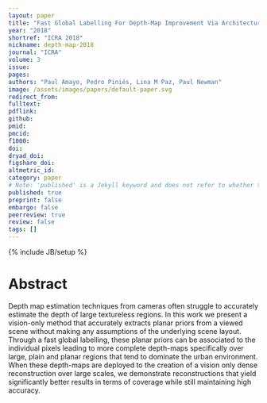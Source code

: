 ```yaml
---
layout: paper
title: "Fast Global Labelling For Depth-Map Improvement Via Architectural Priors"
year: "2018"
shortref: "ICRA 2018"
nickname: depth-map-2018
journal: "ICRA"
volume: 3
issue: 
pages: 
authors: "Paul Amayo, Pedro Piniés, Lina M Paz, Paul Newman"
image: /assets/images/papers/default-paper.svg
redirect_from: 
fulltext: 
pdflink: 
github: 
pmid: 
pmcid: 
f1000: 
doi: 
dryad_doi:
figshare_doi: 
altmetric_id: 
category: paper
# Note: 'published' is a Jekyll keyword and does not refer to whether the paper is published, but rather to whether this Markdown should be part of the rendered site.
published: true
preprint: false
embargo: false	
peerreview: true
review: false
tags: []
---
```

{% include JB/setup %}

# Abstract 

Depth map estimation techniques from cameras often struggle to accurately estimate the depth of large textureless regions. In this work we present a vision-only method that accurately extracts planar priors from a viewed scene without making any assumptions of the underlying scene layout. Through a fast global labelling, these planar priors can be associated to the individual pixels leading to more complete depth-maps specifically over large, plain and planar regions that tend to dominate the urban environment. When these depth-maps are deployed to the creation of a vision only dense reconstruction over large scales, we demonstrate reconstructions that yield significantly better results in terms of coverage while still maintaining high accuracy.